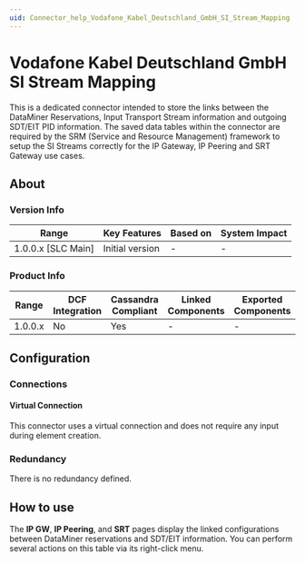 ```yaml
---
uid: Connector_help_Vodafone_Kabel_Deutschland_GmbH_SI_Stream_Mapping
---
```


# Vodafone Kabel Deutschland GmbH SI Stream Mapping

This is a dedicated connector intended to store the links between the DataMiner Reservations, Input Transport Stream information and outgoing SDT/EIT PID information.
The saved data tables within the connector are required by the SRM (Service and Resource Management) framework to setup the SI Streams correctly for the IP Gateway, IP Peering and SRT Gateway use cases.

## About

### Version Info

| **Range**            | **Key Features**    | **Based on** | **System Impact** |
|----------------------|---------------------|--------------|-------------------|
| 1.0.0.x [SLC Main]   | Initial version     | -            | -                 |

### Product Info

| Range     | DCF Integration     | Cassandra Compliant     | Linked Components     | Exported Components     |
|-----------|---------------------|-------------------------|-----------------------|-------------------------|
| 1.0.0.x   | No                  | Yes                     | -                     | -                       |

## Configuration

### Connections

#### Virtual Connection

This connector uses a virtual connection and does not require any input during element creation.

### Redundancy

There is no redundancy defined.

## How to use

The **IP GW**, **IP Peering**, and **SRT** pages display the linked configurations between DataMiner reservations and SDT/EIT information. You can perform several actions on this table via its right-click menu.
